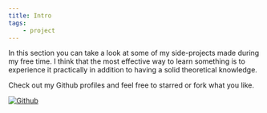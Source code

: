 ```yaml
---
title: Intro
tags:
    - project
---
```


In this section you can take a look at some of my side-projects made during my free time. I think that the most effective way to learn something is to experience it practically in addition to having a solid theoretical knowledge.

Check out my Github profiles and feel free to starred or fork what you like.

[![Github](https://img.shields.io/badge/GitHub-181717.svg?style=for-the-badge&logo=GitHub&logoColor=white)](https://github.com/airaghidavide)